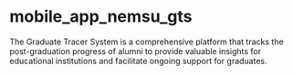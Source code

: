 # mobile_app_nemsu_gts
The Graduate Tracer System is a comprehensive platform that tracks the post-graduation progress of alumni to provide valuable insights for educational institutions and facilitate ongoing support for graduates.
